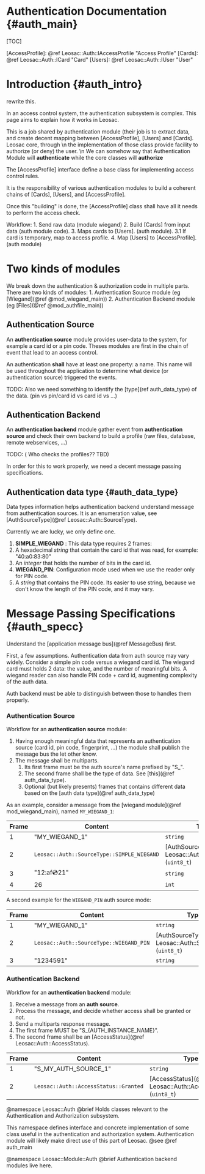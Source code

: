 Authentication Documentation {#auth_main}
============================================

[TOC]

[AccessProfile]: @ref Leosac::Auth::IAccessProfile "Access Profile"
[Cards]: @ref Leosac::Auth::ICard "Card"
[Users]: @ref Leosac::Auth::IUser "User"

Introduction {#auth_intro}
=============================

rewrite this.

In an access control system, the authentication subsystem is complex.
This page aims to explain how it works in Leosac.

This is a job shared by authentication module (their job is to extract data, and
create decent mapping between [AccessProfile], [Users] and [Cards]. Leosac core, through \n
the implementation of those class provide facility to authorize (or deny) the user. \n
We can somehow say that Authentication Module will **authenticate** while the core
classes will **authorize**


The [AccessProfile] interface define a base class for implementing access control rules.

It is the responsibility of various authentication modules to build a coherent
chains of [Cards], [Users], and [AccessProfile].

Once this "building" is done, the [AccessProfile] class shall have all it needs
to perform the access check.


Workflow:
    1. Send raw data (module wiegand)
    2. Build [Cards] from input data (auth module code).
    3. Maps cards to [Users]. (auth module).
    3.1 If card is temporary, map to access profile.
    4. Map [Users] to [AccessProfile]. (auth module)
    

Two kinds of modules
====================

We break down the authentication & authorization code in multiple parts.
There are two kinds of modules:
    1. Authentication Source module (eg [Wiegand](@ref @mod_wiegand_main))
    2. Authentication Backend module (eg [Files](@ref @mod_authfile_main))

Authentication Source
---------------------

An **authentication source** module provides user-data to the system, for example
a card id or a pin code. Theses modules are first in the chain of event that lead
to an access control.

An authentication **shall** have at least one property: a name.
This name will be used throughout the application to determine what device (or authentication
source) triggered the events.

TODO:
Also we need something to identify the [type](ref auth_data_type) of the data. (pin vs pin/card id vs card id vs ...)

Authentication Backend
----------------------

An **authentication backend** module gather event from **authentication source**
and check their own backend to build a profile (raw files, database, remote webservices, ...)

TODO:
( Who checks the profiles?? TBD)

In order for this to work properly, we need a decent message passing specifications.

Authentication data type {#auth_data_type}
------------------------------------------

Data types information helps authentication backend understand message from authentication sources.
It is an enumeration value, see [AuthSourceType](@ref Leosac::Auth::SourceType).

Currently we are lucky, we only define one.

1. **SIMPLE_WIEGAND** : This data type requires 2 frames:
  1. A hexadecimal *string* that contain the card id that was read, for example: "40:a0:83:80"
  2. An *integer* that holds the number of bits in the card id. 
2. **WIEGAND_PIN**: Configuration mode used when we use the reader only for PIN code.
  1. A *string* that contains the PIN code. Its easier to use string, because we don't know the length
    of the PIN code, and it may vary.

Message Passing Specifications {#auth_specc}
============================================

Understand the [application message bus](@ref MessageBus) first.

First, a few assumptions. Authentication data from auth source may vary widely.
Consider a simple pin code versus a wiegand card id. The wiegand card must holds 2 data: the value, and the
number of meaningful bits.
A wiegand reader can also handle PIN code + card id, augmenting complexity of the auth data.

Auth backend must be able to distinguish between those to handles them properly.

### Authentication Source

Workflow for an **authentication source** module:
 1. Having enough meaningful data that represents an authentication source (card id, pin code, fingerprint, ...)
    the module shall publish the message bus the let other know.
 2. The message shall be multiparts.
    1. Its first frame must be the auth source's name prefixed by "S_".
    2. The second frame shall be the type of data. See [this](@ref auth_data_type).    
    3. Optional (but likely presents) frames that contains different data based on the [auth data type](@ref auth_data_type)


As an example, consider a message from the [wiegand module](@ref mod_wiegand_main), named `MY_WIEGAND_1`:

Frame    | Content                                       | Type
---------|-----------------------------------------------|-------------------------------------------------------------
1        | "MY_WIEGAND_1"                                | `string`
2        | `Leosac::Auth::SourceType::SIMPLE_WIEGAND`    | [AuthSourceType](@ref Leosac::Auth::SourceType) (`uint8_t`)
3        | "12:af:cd:21"                                 | `string`
4        | 26                                            | `int` 


A second example for the `WIEGAND_PIN` auth source mode:

Frame    | Content                                       | Type
---------|-----------------------------------------------|-------------------------------------------------------------
1        | "MY_WIEGAND_1"                                | `string`
2        | `Leosac::Auth::SourceType::WIEGAND_PIN`       | [AuthSourceType](@ref Leosac::Auth::SourceType) (`uint8_t`)
3        | "1234591"                                     | `string`


### Authentication Backend

Workflow for an **authentication backend** module:
 1. Receive a message from an **auth source**.
 2. Process the message, and decide whether access shall be granted or not.
 3. Send a multiparts response message.
   1. The first frame MUST be "S_{AUTH_INSTANCE_NAME}".
   2. The second frame shall be an [AccessStatus](@ref Leosac::Auth::AccessStatus).

Frame    | Content                                       | Type
---------|-----------------------------------------------|-------------------------------------------------------------
1        | "S_MY_AUTH_SOURCE_1"                          | `string`
2        | `Leosac::Auth::AccessStatus::Granted`         | [AccessStatus](@ref Leosac::Auth::AccessStatus) (`uint8_t`)

@namespace Leosac::Auth
@brief Holds classes relevant to the Authentication and Authorization subsystem.

This namespace defines interface and concrete implementation of some class
useful in the authentication and authorization system. Authentication module
will likely make direct use of this part of Leosac.
@see @ref auth_main


@namespace Leosac::Module::Auth
@brief Authentication backend modules live here.
